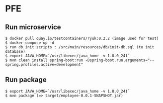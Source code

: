 # PFE

## Run microservice
    $ docker pull quay.io/testcontainers/ryuk:0.2.2 (image used for test)
    $ docker-compose up -d
    $ run db init scripts : /src/main/resources/db/init-db.sql (to init database)
    $ export JAVA_HOME=`/usr/libexec/java_home -v 1.8.0_241`
    $ mvn clean install spring-boot:run -Dspring-boot.run.arguments="--spring.profiles.active=development"
## Run package

    $ export JAVA_HOME=`/usr/libexec/java_home -v 1.8.0_241`
    $ mvn package (=> target/employee-0.0.1-SNAPSHOT.jar)
    
